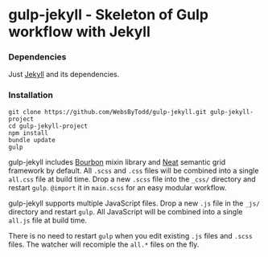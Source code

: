 # gulp-jekyll - Skeleton of Gulp workflow with Jekyll
### Dependencies
Just [Jekyll](http://jekyllrb.com/docs/installation/) and its dependencies.

### Installation

	git clone https://github.com/WebsByTodd/gulp-jekyll.git gulp-jekyll-project
	cd gulp-jekyll-project
	npm install
	bundle update
	gulp

gulp-jekyll includes [Bourbon](https://github.com/thoughtbot/bourbon) mixin library and [Neat](https://github.com/thoughtbot/neat) semantic grid framework by default. All `.scss` and `.css` files will be combined into a single `all.css` file at build time. Drop a new `.scss` file into the `_css/` directory and restart `gulp`. `@import` it in `main.scss` for an easy modular workflow.

gulp-jekyll supports multiple JavaScript files. Drop a new `.js` file in the `_js/` directory and restart `gulp`. All JavaScript will be combined into a single `all.js` file at build time.

There is no need to restart `gulp` when you edit existing `.js` files and `.scss` files. The watcher will recomiple the `all.*` files on the fly.
